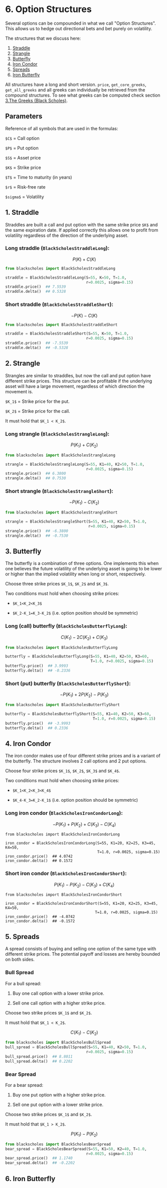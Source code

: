# 6. Option Structures

<script src="//yihui.org/js/math-code.js" defer></script>
<!-- Just one possible MathJax CDN below. You may use others. -->
<script defer
  src="//mathjax.rstudio.com/latest/MathJax.js?config=TeX-MML-AM_CHTML">
</script>

Several options can be compounded in what we call "Option Structures". 
This allows us to hedge out directional bets and bet purely on volatility.

The structures that we discuss here:

1. [Straddle](#straddle)
2. [Strangle](#strangle)
3. [Butterfly](#butterfly)
4. [Iron Condor](#condor)
5. [Spreads](#spreads)
6. [Iron Butterfly](#ironbutterfly)

All structures have a long and short version. 
`price`, `get_core_greeks`, `get_all_greeks` and all greeks can individually be retrieved from the compound structures. To
see what greeks can be computed check section 
[3.The Greeks (Black Scholes)](https://carlolepelaars.github.io/blackscholes/3.the_greeks_blackscholes).

## Parameters

Reference of all symbols that are used in the formulas:

`$C$` = Call option

`$P$` = Put option

`$S$` = Asset price

`$K$` = Strike price

`$T$` = Time to maturity (in years)

`$r$` = Risk-free rate

`$sigma$` = Volatility

## 1. Straddle <a name="straddle"></a>

Straddles are built a call and put option with the same strike price `$K$`
and the same expiration date. If applied correctly this allows one to profit 
from volatility regardless of the direction of the underlying asset.

### Long straddle (`BlackScholesStraddleLong`): 

$$P(K) + C(K)$$

```python
from blackscholes import BlackScholesStraddleLong

straddle = BlackScholesStraddleLong(S=55, K=50, T=1.0,
                                    r=0.0025, sigma=0.15)
straddle.price()  ## 7.5539
straddle.delta()  ## 0.5328
```

### Short straddle (`BlackScholesStraddleShort`): 

$$-P(K) - C(K)$$

```python
from blackscholes import BlackScholesStraddleShort

straddle = BlackScholesStraddleShort(S=55, K=50, T=1.0,
                                    r=0.0025, sigma=0.15)
straddle.price()  ## -7.5539
straddle.delta()  ## -0.5328
```

## 2. Strangle <a name="strangle"></a>

Strangles are similar to straddles, but now the call and put
option have different strike prices. This structure can be 
profitable if the underlying asset will have a large movement, 
regardless of which direction the movement is.

`$K_1$` = Strike price for the put.

`$K_2$` = Strike price for the call.

It must hold that `$K_1 < K_2$`.

### Long strangle (`BlackScholesStrangleLong`): 

$$P(K_1) + C(K_2)$$

```python
from blackscholes import BlackScholesStrangleLong

strangle = BlackScholesStrangleLong(S=55, K1=40, K2=50, T=1.0,
                                    r=0.0025, sigma=0.15)
strangle.price()  ## 6.3800
strangle.delta()  ## 0.7530
```

### Short strangle (`BlackScholesStrangleShort`): 

$$-P(K_1) - C(K_2)$$

```python
from blackscholes import BlackScholesStrangleShort

strangle = BlackScholesStrangleShort(S=55, K1=40, K2=50, T=1.0,
                                     r=0.0025, sigma=0.15)
strangle.price()  ## -6.3800
strangle.delta()  ## -0.7530
```


## 3. Butterfly <a name="butterfly"></a>

The butterfly is a combination of three options. One implements this 
when one believes the future volatility of the underlying asset is 
going to be lower or higher than the implied volatility 
when long or short, respectively.

Choose three strike prices `$K_1$`, `$K_2$` and `$K_3$`.

Two conditions must hold when choosing strike prices:

- `$K_1<K_2<K_3$`

- `$K_2-K_1=K_3-K_2$` (i.e. option position should be symmetric)

### Long (call) butterfly (`BlackScholesButterflyLong`): 

$$C(K_1) - 2C(K_2) + C(K_3)$$

```python
from blackscholes import BlackScholesButterflyLong

butterfly = BlackScholesButterflyLong(S=55, K1=40, K2=50, K3=60, 
                                      T=1.0, r=0.0025, sigma=0.15)
butterfly.price()  ## 3.9993
butterfly.delta()  ## -0.2336
```

### Short (put) butterfly (`BlackScholesButterflyShort`): 

$$-P(K_1) + 2P(K_2) - P(K_3)$$

```python
from blackscholes import BlackScholesButterflyShort

butterfly = BlackScholesButterflyShort(S=55, K1=40, K2=50, K3=60, 
                                       T=1.0, r=0.0025, sigma=0.15)
butterfly.price()  ## -3.9993
butterfly.delta()  ## 0.2336
```


## 4. Iron Condor <a name="condor"></a>

The iron condor makes use of four different strike prices and
is a variant of the butterfly. The structure involves
2 call options and 2 put options.

Choose four strike prices `$K_1$`, `$K_2$`, `$K_3$` and `$K_4$`.

Two conditions must hold when choosing strike prices:

- `$K_1<K_2<K_3<K_4$`

- `$K_4-K_3=K_2-K_1$` (i.e. option position should be symmetric)

### Long iron condor (`BlackScholesIronCondorLong`): 

$$-P(K_1) + P(K_2) + C(K_3) - C(K_4)$$

```python3
from blackscholes import BlackScholesIronCondorLong

iron_condor = BlackScholesIronCondorLong(S=55, K1=20, K2=25, K3=45, K4=50, 
                                         T=1.0, r=0.0025, sigma=0.15)
iron_condor.price()  ## 4.0742
iron_condor.delta()  ## 0.1572
```

### Short iron condor (`BlackScholesIronCondorShort`): 

$$P(K_1) - P(K_2) - C(K_3) + C(K_4)$$

```python3
from blackscholes import BlackScholesIronCondorShort

iron_condor = BlackScholesIronCondorShort(S=55, K1=20, K2=25, K3=45, K4=50, 
                                        T=1.0, r=0.0025, sigma=0.15)
iron_condor.price()  ## -4.0742
iron_condor.delta()  ## -0.1572
```

## 5. Spreads <a name="spreads"></a>

A spread consists of buying and selling one option of the same type with different strike prices.
The potential payoff and losses are hereby bounded on both sides.

### Bull Spread

For a bull spread:

1. Buy one call option with a lower strike price.

2. Sell one call option with a higher strike price.

Choose two strike prices `$K_1$` and `$K_2$`.

It must hold that `$K_1 < K_2$`.

$$C(K_1) - C(K_2)$$

```python
from blackscholes import BlackScholesBullSpread
bull_spread = BlackScholesBullSpread(S=55, K1=40, K2=50, T=1.0,
                                    r=0.0025, sigma=0.15)
bull_spread.price()  ## 8.8011
bull_spread.delta()  ## 0.2202
```


### Bear Spread

For a bear spread:

1. Buy one put option with a higher strike price.

2. Sell one put option with a lower strike price.

Choose two strike prices `$K_1$` and `$K_2$`.

It must hold that `$K_1 > K_2$`.

$$P(K_1) - P(K_2)$$

```python
from blackscholes import BlackScholesBearSpread
bear_spread = BlackScholesBearSpread(S=55, K1=50, K2=40, T=1.0,
                                    r=0.0025, sigma=0.15)
bear_spread.price()  ## 1.1740
bear_spread.delta()  ## -0.2202
```

## 6. Iron Butterfly <a name="ironbutterfly"></a>